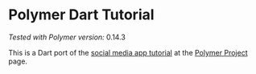 Polymer Dart Tutorial
======
*Tested with Polymer version:* 0.14.3

This is a Dart port of the [social media app tutorial](http://www.polymer-project.org/docs/start/tutorial/intro.html) at the [Polymer Project](http://polymer-project.org) page.
